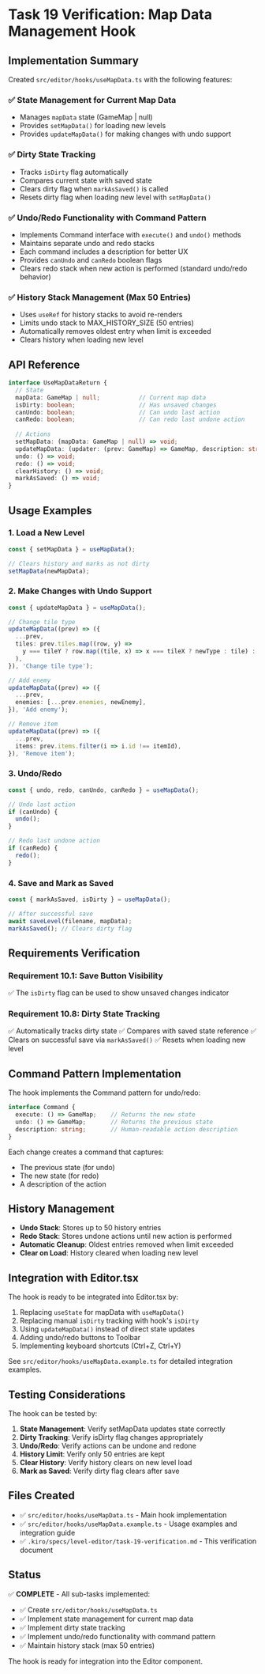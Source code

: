 # Task 19 Verification: Map Data Management Hook

## Implementation Summary

Created `src/editor/hooks/useMapData.ts` with the following features:

### ✅ State Management for Current Map Data
- Manages `mapData` state (GameMap | null)
- Provides `setMapData()` for loading new levels
- Provides `updateMapData()` for making changes with undo support

### ✅ Dirty State Tracking
- Tracks `isDirty` flag automatically
- Compares current state with saved state
- Clears dirty flag when `markAsSaved()` is called
- Resets dirty flag when loading new level with `setMapData()`

### ✅ Undo/Redo Functionality with Command Pattern
- Implements Command interface with `execute()` and `undo()` methods
- Maintains separate undo and redo stacks
- Each command includes a description for better UX
- Provides `canUndo` and `canRedo` boolean flags
- Clears redo stack when new action is performed (standard undo/redo behavior)

### ✅ History Stack Management (Max 50 Entries)
- Uses `useRef` for history stacks to avoid re-renders
- Limits undo stack to MAX_HISTORY_SIZE (50 entries)
- Automatically removes oldest entry when limit is exceeded
- Clears history when loading new level

## API Reference

```typescript
interface UseMapDataReturn {
  // State
  mapData: GameMap | null;           // Current map data
  isDirty: boolean;                  // Has unsaved changes
  canUndo: boolean;                  // Can undo last action
  canRedo: boolean;                  // Can redo last undone action
  
  // Actions
  setMapData: (mapData: GameMap | null) => void;
  updateMapData: (updater: (prev: GameMap) => GameMap, description: string) => void;
  undo: () => void;
  redo: () => void;
  clearHistory: () => void;
  markAsSaved: () => void;
}
```

## Usage Examples

### 1. Load a New Level
```typescript
const { setMapData } = useMapData();

// Clears history and marks as not dirty
setMapData(newMapData);
```

### 2. Make Changes with Undo Support
```typescript
const { updateMapData } = useMapData();

// Change tile type
updateMapData((prev) => ({
  ...prev,
  tiles: prev.tiles.map((row, y) =>
    y === tileY ? row.map((tile, x) => x === tileX ? newType : tile) : [...row]
  ),
}), 'Change tile type');

// Add enemy
updateMapData((prev) => ({
  ...prev,
  enemies: [...prev.enemies, newEnemy],
}), 'Add enemy');

// Remove item
updateMapData((prev) => ({
  ...prev,
  items: prev.items.filter(i => i.id !== itemId),
}), 'Remove item');
```

### 3. Undo/Redo
```typescript
const { undo, redo, canUndo, canRedo } = useMapData();

// Undo last action
if (canUndo) {
  undo();
}

// Redo last undone action
if (canRedo) {
  redo();
}
```

### 4. Save and Mark as Saved
```typescript
const { markAsSaved, isDirty } = useMapData();

// After successful save
await saveLevel(filename, mapData);
markAsSaved(); // Clears dirty flag
```

## Requirements Verification

### Requirement 10.1: Save Button Visibility
✅ The `isDirty` flag can be used to show unsaved changes indicator

### Requirement 10.8: Dirty State Tracking
✅ Automatically tracks dirty state
✅ Compares with saved state reference
✅ Clears on successful save via `markAsSaved()`
✅ Resets when loading new level

## Command Pattern Implementation

The hook implements the Command pattern for undo/redo:

```typescript
interface Command {
  execute: () => GameMap;    // Returns the new state
  undo: () => GameMap;       // Returns the previous state
  description: string;       // Human-readable action description
}
```

Each change creates a command that captures:
- The previous state (for undo)
- The new state (for redo)
- A description of the action

## History Management

- **Undo Stack**: Stores up to 50 history entries
- **Redo Stack**: Stores undone actions until new action is performed
- **Automatic Cleanup**: Oldest entries removed when limit exceeded
- **Clear on Load**: History cleared when loading new level

## Integration with Editor.tsx

The hook is ready to be integrated into Editor.tsx by:

1. Replacing `useState` for mapData with `useMapData()`
2. Replacing manual `isDirty` tracking with hook's `isDirty`
3. Using `updateMapData()` instead of direct state updates
4. Adding undo/redo buttons to Toolbar
5. Implementing keyboard shortcuts (Ctrl+Z, Ctrl+Y)

See `src/editor/hooks/useMapData.example.ts` for detailed integration examples.

## Testing Considerations

The hook can be tested by:

1. **State Management**: Verify setMapData updates state correctly
2. **Dirty Tracking**: Verify isDirty flag changes appropriately
3. **Undo/Redo**: Verify actions can be undone and redone
4. **History Limit**: Verify only 50 entries are kept
5. **Clear History**: Verify history clears on new level load
6. **Mark as Saved**: Verify dirty flag clears after save

## Files Created

- ✅ `src/editor/hooks/useMapData.ts` - Main hook implementation
- ✅ `src/editor/hooks/useMapData.example.ts` - Usage examples and integration guide
- ✅ `.kiro/specs/level-editor/task-19-verification.md` - This verification document

## Status

✅ **COMPLETE** - All sub-tasks implemented:
- ✅ Create `src/editor/hooks/useMapData.ts`
- ✅ Implement state management for current map data
- ✅ Implement dirty state tracking
- ✅ Implement undo/redo functionality with command pattern
- ✅ Maintain history stack (max 50 entries)

The hook is ready for integration into the Editor component.
